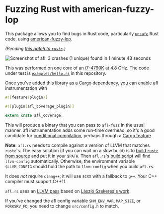 # Fuzzing Rust with american-fuzzy-lop

This package allows you to find bugs in Rust code, particularly [`unsafe`][unsafe] Rust
code, using [american-fuzzy-lop][].

*(Pending [this patch to `rustc`](https://github.com/rust-lang/rust/pull/24207).)*

![Screenshot of afl: 3 crashes (1 unique) found in 1 minute 43 seconds][screenshot]

This was performed on one core of an [i7-4790K][] at 4.8 GHz. The code under
test is [`examples/hello.rs`][example] in this repository.

Once you've added this library as a [Cargo][] dependency, you can enable afl
instrumentation with

```rust
#![feature(plugin)]

#![plugin(afl_coverage_plugin)]

extern crate afl_coverage;
```

This will produce a binary that you can pass to `afl-fuzz` in the usual manner.
afl instrumentation adds some run-time overhead, so it's a good candidate for
[conditional compilation][], perhaps through a [Cargo feature][].

**Note**: `afl.rs` needs to compile against a version of LLVM that matches
`rustc`'s. The easy solution (if you can wait on a slow build) is to [build
`rustc` from source][from source] and put it in your `$PATH`. Then `afl.rs`'s
[build script][] will find `llvm-config` automatically. Otherwise, the environment
variable `$LLVM_CONFIG` should hold the path to `llvm-config` when you build
`afl.rs`.

It does *not* require `clang++`; it will use `$CXX` with a fallback to `g++`.
Your C++ compiler must support C++11.

`afl.rs` uses an [LLVM pass][] based on [László Szekeres's work][mailing-list].

If you've changed the afl config variable `SHM_ENV_VAR`, `MAP_SIZE`, or
`FORKSRV_FD`, you need to change `src/config.h` to match.

[conditional compilation]: http://doc.rust-lang.org/reference.html#conditional-compilation
[american-fuzzy-lop]: http://lcamtuf.coredump.cx/afl/
[Cargo feature]: http://doc.crates.io/manifest.html#the-[features]-section
[build script]: https://github.com/kmcallister/afl.rs/blob/master/plugin/build.bash
[mailing-list]: https://groups.google.com/forum/#!msg/afl-users/gpa_igE8G50/uLAmT6v-bQEJ
[from source]: https://github.com/rust-lang/rust#building-from-source
[screenshot]: https://camo.githubusercontent.com/ce24f64d6226654988de3ec2bf7719255d91beb6/687474703a2f2f692e696d6775722e636f6d2f7067784c337a722e706e67
[LLVM pass]: https://github.com/kmcallister/afl.rs/blob/master/plugin/src/afl_cov.cc
[i7-4790k]: http://ark.intel.com/products/80807/Intel-Core-i7-4790K-Processor-8M-Cache-up-to-4_40-GHz
[example]: https://github.com/kmcallister/afl.rs/blob/master/examples/hello.rs
[unsafe]: http://doc.rust-lang.org/book/unsafe.html
[Cargo]: http://doc.crates.io/
